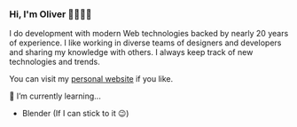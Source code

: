 ### Hi, I'm Oliver 👨🏻‍💻👋

I do development with modern Web technologies backed by nearly 20 years of experience.
I like working in diverse teams of designers and developers and sharing my knowledge with others. I always keep track of new technologies and trends.

You can visit my [personal website](https://oemueller.de/) if you like.

🌱 I’m currently learning...
  * Blender (If I can stick to it 😉)

<!--
**oemueller/oemueller** is a ✨ _special_ ✨ repository because its `README.md` (this file) appears on your GitHub profile.

Here are some ideas to get you started:

- 🔭 I’m currently working on ...
- 🌱 I’m currently learning ...
- 👯 I’m looking to collaborate on ...
- 🤔 I’m looking for help with ...
- 💬 Ask me about ...
- 📫 How to reach me: ...
- 😄 Pronouns: ...
- ⚡ Fun fact: ...
-->
